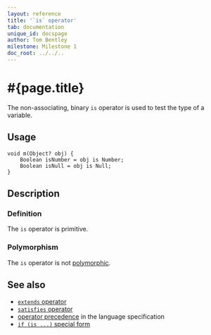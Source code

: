 ```yaml
---
layout: reference
title: '`is` operator'
tab: documentation
unique_id: docspage
author: Tom Bentley
milestone: Milestone 1
doc_root: ../../..
---
```


# #{page.title}

The non-associating, binary `is` operator is used to test the type of a 
variable.

## Usage 

    void m(Object? obj) {
        Boolean isNumber = obj is Number;
        Boolean isNull = obj is Null;
    }

## Description

### Definition

The `is` operator is primitive.

### Polymorphism

The `is` operator is not [polymorphic](#{page.doc_root}/tour/language-module/#operator_polymorphism). 

## See also

* [`extends` operator](../extends)
* [`satisfies` operator](../satisfies)
* [operator precedence](#{page.doc_root}/#{site.urls.spec_relative}#operatorprecedence) in the 
  language specification
* [`if (is ...)` special form](../../statement/if)
